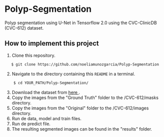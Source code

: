 # Polyp-Segmentation
Polyp segmentation using U-Net in Tensorflow 2.0 using the CVC-ClinicDB (CVC-612) dataset. 

## How to implement this project
1. Clone this repository.
```sh
   $ git clone https://github.com/noeliamunozgarcia/Polyp-Segmentation.git
``` 
2. Navigate to the directory containing this `README` in a terminal.
```sh
    $ cd YOUR_PATH/Polyp-Segmentation/
``` 
3. Download the dataset from  <a href="https://www.dropbox.com/s/p5qe9eotetjnbmq/CVC-ClinicDB.rar?dl=0"> here </a>.
4. Copy the images from the "Ground Truth" folder to the /CVC-612/masks directory.
5. Copy the images from the "Original" folder to the /CVC-612/images directory.
6. Run de data, model and train files.
7. Run de predict file.
8. The resulting segmented images can be found in the "results" folder.





